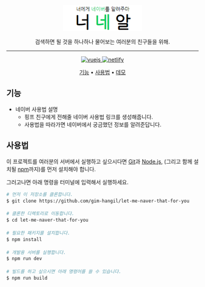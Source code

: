 <div align="center">
  <br>
  <a href="https://lmntfy.netlify.app"><img src="logo.png" alt="너네알" width="208"></a>
  <br>
  <p>
    검색하면 될 것을 하나하나 물어보는 여러분의 친구들을 위해.
  </p>
</div>

---

<p align="center">
  <a href="https://vuejs.org">
    <img src="https://img.shields.io/badge/vuejs-%2335495e.svg?style=for-the-badge&logo=vuedotjs&logoColor=%234FC08D" alt="vuejs" />
  </a>
  <a href="https://netlify.app">
    <img src="https://img.shields.io/badge/netlify-%23000000.svg?style=for-the-badge&logo=netlify&logoColor=#00C7B7" alt="netlify" />
  </a>
</p>

<p align="center">
  <a href="#기능">기능</a> •
  <a href="#사용법">사용법</a> •
  <a href="https://lmntfy.netlify.app">데모</a>
</p>

## 기능

* 네이버 사용법 설명
  - 핑프 친구에게 전해줄 네이버 사용법 링크를 생성해줍니다.
  - 사용법을 따라가면 네이버에서 궁금했던 정보를 알려준답니다.

## 사용법

이 프로젝트를 여러분의 서버에서 실행하고 싶으시다면 [Git](https://git-scm.com)과 [Node.js](https://nodejs.org/en/download/), (그리고 함께 설치될 [npm](http://npmjs.com)까지)를 먼저 설치해야 합니다.

그러고나면 아래 명령을 터미널에 입력해서 실행하세요.

```bash
# 먼저 이 저장소를 클론합니다.
$ git clone https://github.com/gim-hangil/let-me-naver-that-for-you

# 클론한 디렉토리로 이동합니다.
$ cd let-me-naver-that-for-you

# 필요한 패키지를 설치합니다.
$ npm install

# 개발용 서버를 실행합니다.
$ npm run dev

# 빌드를 하고 싶으시면 아래 명령어를 쓸 수 있습니다.
$ npm run build
```

